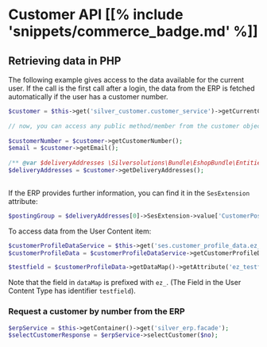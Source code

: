 # Customer API [[% include 'snippets/commerce_badge.md' %]]

## Retrieving data in PHP

The following example gives access to the data available for the current user.
If the call is the first call after a login, the data from the ERP is fetched automatically if the user has a customer number. 

``` php
$customer = $this->get('silver_customer.customer_service')->getCurrentCustomer();
 
// now, you can access any public method/member from the customer object, e.g.:
 
$customerNumber = $customer->getCustomerNumber();
$email = $customer->getEmail();
 
/** @var $deliveryAddresses \Silversolutions\Bundle\EshopBundle\Entities\Messages\Document\Party */
$deliveryAddresses = $customer->getDeliveryAddresses();
 
```

If the ERP provides further information, you can find it in the `SesExtension` attribute:

``` php
$postingGroup = $deliveryAddresses[0]->SesExtension->value['CustomerPostingGroup'];
```

To access data from the User Content item: 

``` php
$customerProfileDataService = $this->get('ses.customer_profile_data.ez_erp');
$customerProfileData = $customerProfileDataService->getCustomerProfileData();

$testfield = $customerProfileData->getDataMap()->getAttribute('ez_testfield');
```

Note that the field in `dataMap` is prefixed with `ez_`. (The Field in the User Content Type has identifier `testfield`).

### Request a customer by number from the ERP

``` php
$erpService = $this->getContainer()->get('silver_erp.facade');
$selectCustomerResponse = $erpService->selectCustomer($no);
```
